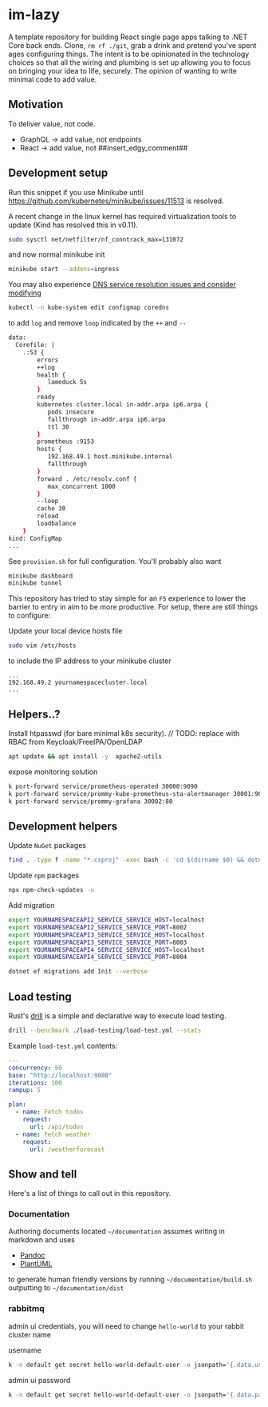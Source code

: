 # im-lazy

A template repository for building React single page apps talking to .NET Core back ends. Clone, `rm rf ./git`, grab a drink and pretend you've spent ages configuring things. The intent is to be opinionated in the technology choices so that all the wiring and plumbing is set up allowing you to focus on bringing your idea to life, securely. The opinion of wanting to write minimal code to add value.

## Motivation

To deliver value, not code.

- GraphQL -> add value, not endpoints
- React -> add value, not ##insert_edgy_comment##

## Development setup

Run this snippet if you use Minikube until https://github.com/kubernetes/minikube/issues/11513 is resolved.

A recent change in the linux kernel has required virtualization tools to update (Kind has resolved this in v0.11).

```bash
sudo sysctl net/netfilter/nf_conntrack_max=131072
```

and now normal minikube init

```bash
minikube start --addons=ingress
```

You may also experience [DNS service resolution issues and consider modifying](https://github.com/coredns/coredns/issues/2087)

```bash
kubectl -n kube-system edit configmap coredns
```

to add `log` and remove `loop` indicated by the `++` and `--`

```bash
data:
  Corefile: |
    .:53 {
        errors
        ++log
        health {
           lameduck 5s
        }
        ready
        kubernetes cluster.local in-addr.arpa ip6.arpa {
           pods insecure
           fallthrough in-addr.arpa ip6.arpa
           ttl 30
        }
        prometheus :9153
        hosts {
           192.168.49.1 host.minikube.internal
           fallthrough
        }
        forward . /etc/resolv.conf {
           max_concurrent 1000
        }
        --loop
        cache 30
        reload
        loadbalance
    }
kind: ConfigMap
...
```

See `provision.sh` for full configuration. You'll probably also want

```bash
minikube dashboard
minikube tunnel
```

This repository has tried to stay simple for an `F5` experience to lower the barrier to entry in aim to be more productive. For setup, there are still things to configure:

Update your local device hosts file

```bash
sudo vim /etc/hosts
```

to include the IP address to your minikube cluster

```
...
192.168.49.2 yournamespacecluster.local
...
```

## Helpers..?

Install htpasswd (for bare minimal k8s security). // TODO: replace with RBAC from Keycloak/FreeIPA/OpenLDAP

```bash
apt update && apt install -y  apache2-utils
```

expose monitoring solution

```bash
k port-forward service/prometheus-operated 30000:9090
k port-forward service/prommy-kube-prometheus-sta-alertmanager 30001:9093
k port-forward service/prommy-grafana 30002:80
```

## Development helpers

Update `NuGet` packages

```bash
find . -type f -name "*.csproj" -exec bash -c 'cd $(dirname $0) && dotnet list package --outdated | sed -n -E "s/^.*> (\S*) .*([0-9].[0-9].[0-9]) $/dotnet add package \1 --version \2/gmip" | sh' {} \;
```

Update `npm` packages

```bash
npx npm-check-updates -u
```

Add migration

```bash
export YOURNAMESPACEAPI2_SERVICE_SERVICE_HOST=localhost
export YOURNAMESPACEAPI2_SERVICE_SERVICE_PORT=8002
export YOURNAMESPACEAPI3_SERVICE_SERVICE_HOST=localhost
export YOURNAMESPACEAPI3_SERVICE_SERVICE_PORT=8003
export YOURNAMESPACEAPI4_SERVICE_SERVICE_HOST=localhost
export YOURNAMESPACEAPI4_SERVICE_SERVICE_PORT=8004

dotnet ef migrations add Init --verbose
```

## Load testing

Rust's [drill](https://github.com/fcsonline/drill) is a simple and declarative way to execute load testing.

```sh
drill --benchmark ./load-testing/load-test.yml --stats
```

Example `load-test.yml` contents:

```yml
---
concurrency: 50
base: "http://localhost:9080"
iterations: 100
rampup: 5

plan:
  - name: Fetch todos
    request:
      url: /api/todos
  - name: Fetch weather
    request:
      url: /weatherforecast
```

## Show and tell

Here's a list of things to call out in this repository.

### Documentation

Authoring documents located `~/documentation` assumes writing in markdown and uses

- [Pandoc](https://pandoc.org)
- [PlantUML](https://plantuml.com/)

to generate human friendly versions by running `~/documentation/build.sh` outputting to `~/documentation/dist`

### rabbitmq

admin ui credentials, you will need to change `hello-world` to your rabbit cluster name

username

```bash
k -n default get secret hello-world-default-user -o jsonpath='{.data.username}' | base64 --decode
```

admin ui password

```bash
k -n default get secret hello-world-default-user -o jsonpath='{.data.password}' | base64 --decode
```
